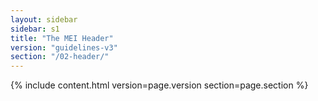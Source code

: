 ```yaml
---
layout: sidebar
sidebar: s1
title: "The MEI Header"
version: "guidelines-v3"
section: "/02-header/"
---
```

{% include content.html version=page.version section=page.section %}